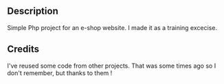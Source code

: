 ## Description
Simple Php project for an e-shop website.
I made it as a training excecise.

## Credits
I've reused some code from other projects. 
That was some times ago so I don't remember, but thanks to them !

